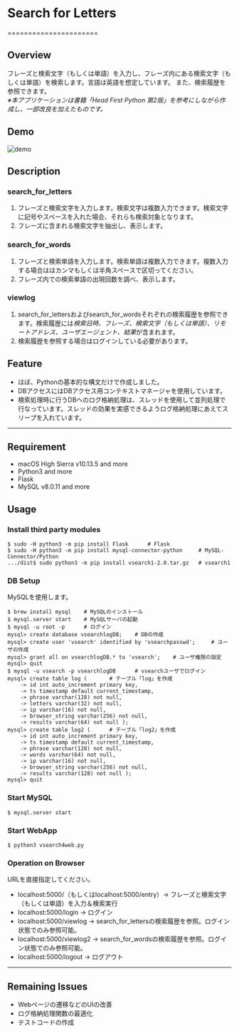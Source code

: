 # Search for Letters
======================
## Overview
フレーズと検索文字（もしくは単語）を入力し、フレーズ内にある検索文字（もしくは単語）を検索します。言語は英語を想定しています。
また、検索履歴を参照できます。  
*※本アプリケーションは書籍「Head First Python 第2版」を参考にしながら作成し、一部改良を加えたものです。*

## Demo
![demo](https://github.com/nagata03/sample_python_webapp/Demo_SearchForLetters.gif)

## Description
### search_for_letters
1. フレーズと検索文字を入力します。検索文字は複数入力できます。検索文字に記号やスペースを入れた場合、それらも検索対象となります。
2. フレーズに含まれる検索文字を抽出し、表示します。

### search_for_words
1. フレーズと検索単語を入力します。検索単語は複数入力できます。複数入力する場合ははカンマもしくは半角スペースで区切ってください。
2. フレーズ内での検索単語の出現回数を調べ、表示します。

### viewlog
1. search_for_lettersおよびsearch_for_wordsそれぞれの検索履歴を参照できます。検索履歴には*検索日時、フレーズ、検索文字（もしくは単語）、リモートアドレス、ユーザエージェント、結果*が含まれます。
2. 検索履歴を参照する場合はログインしている必要があります。

## Feature
- ほぼ、Pythonの基本的な構文だけで作成しました。
- DBアクセスにはDBアクセス用コンテキストマネージャを使用しています。
- 検索処理時に行うDBへのログ格納処理は、スレッドを使用して並列処理で行なっています。スレッドの効果を実感できるようログ格納処理にあえてスリープを入れています。

---
## Requirement
- macOS High Sierra v10.13.5 and more
- Python3 and more
- Flask
- MySQL v8.0.11 and more

## Usage
### Install third party modules
```
$ sudo -H python3 -m pip install Flask      # Flask
$ sudo -H python3 -m pip install mysql-connector-python     # MySQL-Connector/Python
.../dist$ sudo python3 -m pip install vsearch1-2.0.tar.gz   # vsearch1
```

### DB Setup
MySQLを使用します。
```
$ brew install mysql    # MySQLのインストール
$ mysql.server start    # MySQLサーバの起動
$ mysql -u root -p      # ログイン
mysql> create database vsearchlogDB;    # DBの作成
mysql> create user 'vsearch' identified by 'vsearchpasswd';     # ユーザの作成
mysql> grant all on vsearchlogDB.* to 'vsearch';    # ユーザ権限の設定
mysql> quit
$ mysql -u vsearch -p vsearchlogDB      # vsearchユーザでログイン
mysql> create table log (       # テーブル「log」を作成
    -> id int auto_increment primary key,
    -> ts timestamp default current_timestamp,
    -> phrase varchar(128) not null,
    -> letters varchar(32) not null,
    -> ip varchar(16) not null,
    -> browser_string varchar(256) not null,
    -> results varchar(64) not null );
mysql> create table log2 (      # テーブル「log2」を作成
    -> id int auto_increment primary key,
    -> ts timestamp default current_timestamp,
    -> phrase varchar(128) not null,
    -> words varchar(64) not null,
    -> ip varchar(16) not null,
    -> browser_string varchar(256) not null,
    -> results varchar(128) not null );
mysql> quit
```

### Start MySQL
```
$ mysql.server start
```

### Start WebApp
```
$ python3 vsearch4web.py
```

### Operation on Browser
URLを直接指定してください。
- localhost:5000/（もしくはlocalhost:5000/entry）-> フレーズと検索文字（もしくは単語）を入力＆検索実行
- localhost:5000/login -> ログイン
- localhost:5000/viewlog -> search_for_lettersの検索履歴を参照。ログイン状態でのみ参照可能。
- localhost:5000/viewlog2 -> search_for_wordsの検索履歴を参照。ログイン状態でのみ参照可能。
- localhost:5000/logout -> ログアウト

---
## Remaining Issues
- Webページの遷移などのUIの改善
- ログ格納処理関数の最適化
- テストコードの作成
